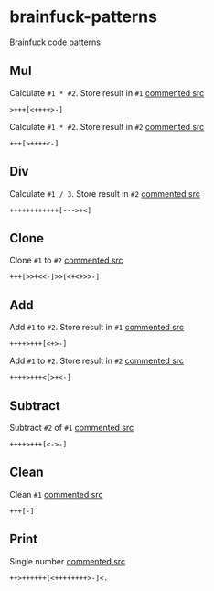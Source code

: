 # brainfuck-patterns
Brainfuck code patterns

## Mul

Calculate `#1 * #2`. Store result in `#1` [commented src](src/mul/store_in_1.b)

~~~brainfuck
>+++[<++++>-]
~~~

Calculate `#1 * #2`. Store result in `#2` [commented src](src/mul/store_in_2.b)

~~~brainfuck
+++[>++++<-]
~~~

## Div

Calculate `#1 / 3`. Store result in `#2` [commented src](src/div.b)

~~~brainfuck
++++++++++++[--->+<]
~~~

## Clone

Clone `#1` to `#2` [commented src](src/clone.b)

~~~brainfuck
+++[>>+<<-]>>[<+<+>>-]
~~~

## Add

Add `#1` to `#2`. Store result in `#1` [commented src](src/add/store_in_1.b)

~~~brainfuck
++++>+++[<+>-]
~~~

Add `#1` to `#2`. Store result in `#2` [commented src](src/add/store_in_2.b)

~~~brainfuck
++++>+++<[>+<-]
~~~

## Subtract

Subtract `#2` of `#1` [commented src](src/sub.b)

~~~brainfuck
++++>+++[<->-]
~~~

## Clean

Clean `#1` [commented src](src/clean.b)

~~~brainfuck
+++[-]
~~~

## Print

Single number [commented src](src/print/single_number.b)

~~~brainfuck
++>++++++[<++++++++>-]<.
~~~
